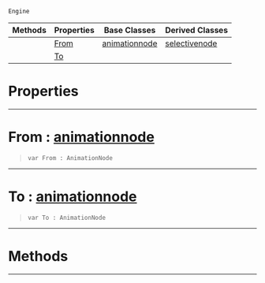  `Engine`

|Methods|Properties|Base Classes|Derived Classes|
|---|---|---|---|
| |[ From](https://github.com/zeroengineteam/ZeroDocs/blob/master/code_reference/class_reference/dualblendselectivenode.markdown#from-zero-engine-documen)|[animationnode](https://github.com/zeroengineteam/ZeroDocs/blob/master/code_reference/class_reference/animationnode.markdown)|[selectivenode](https://github.com/zeroengineteam/ZeroDocs/blob/master/code_reference/class_reference/selectivenode.markdown)|
| |[ To](https://github.com/zeroengineteam/ZeroDocs/blob/master/code_reference/class_reference/dualblendselectivenode.markdown#to-zero-engine-documenta)| | |


 #  Properties


---  
 #  From : [animationnode](https://github.com/zeroengineteam/ZeroDocs/blob/master/code_reference/class_reference/animationnode.markdown)

> 
> ``` lang=cpp, name=Nada
> var From : AnimationNode


---  
 #  To : [animationnode](https://github.com/zeroengineteam/ZeroDocs/blob/master/code_reference/class_reference/animationnode.markdown)

> 
> ``` lang=cpp, name=Nada
> var To : AnimationNode


---  
 #  Methods


---  
 

 